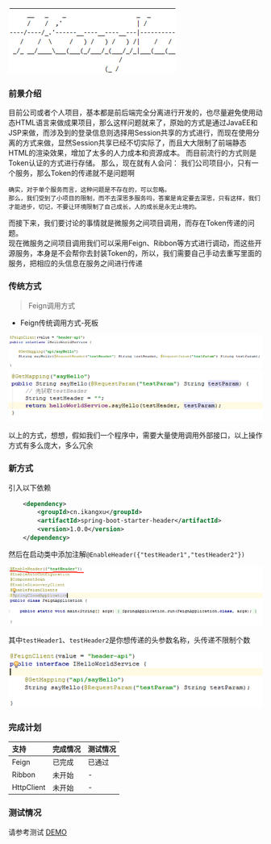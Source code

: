 ![Logo](./doc/logo.png)

### 前景介绍

目前公司或者个人项目，基本都是前后端完全分离进行开发的，也尽量避免使用动态HTML语言来做成果项目，那么这样问题就来了，原始的方式是通过JavaEE和JSP来做，而涉及到的登录信息则选择用Session共享的方式进行，而现在使用分离的方式来做，显然Session共享已经不切实际了，而且大大限制了前端静态HTML的渲染效果，增加了太多的人力成本和资源成本。
而目前流行的方式则是Token认证的方式进行存储。
那么，现在就有人会问：
    我们公司项目小，只有一个服务，那么Token的传递就不是问题啊
    
    确实，对于单个服务而言，这种问题是不存在的，可以忽略。
    那么，我们受到了小项目的限制，而不去深思多服务吗，答案是肯定要去深思，只有这样，我们才能进步，切记，不要让环境限制了自己成长，人的成长是永无止境的。
    
而接下来，我们要讨论的事情就是微服务之间项目调用，而存在Token传递的问题。    
现在微服务之间项目调用我们可以采用Feign、Ribbon等方式进行调动，而这些开源服务，本身是不会帮你去封装Token的，所以，我们需要自己手动去重写里面的服务，把相应的头信息在服务之间进行传递

### 传统方式

> Feign调用方式

- Feign传统调用方式-死板

![Feign传统调用方式-死板](./doc/img/img_01.png)
![Feign传统调用方式-死板](./doc/img/img_02.png)

以上的方式，想想，假如我们一个程序中，需要大量使用调用外部接口，以上操作方式有多么庞大，多么冗余


### 新方式

引入以下依赖

```xml
    <dependency>
        <groupId>cn.ikangxu</groupId>
        <artifactId>spring-boot-starter-header</artifactId>
        <version>1.0.0</version>
    </dependency>
```

然后在启动类中添加注解`@EnableHeader({"testHeader1","testHeader2"})`

![设置注解](./doc/img/img_04.png)

其中`testHeader1`、`testHeader2`是你想传递的头参数名称，头传递不限制个数

![简洁调用方式，无需担心传递参数的问题](./doc/img/img_03.png)

### 完成计划

| 支持 | 完成情况 | 测试情况 |
| :------| :------ | :------ |
| Feign | 已完成 | 已通过 |
| Ribbon | 未开始 | - |
| HttpClient | 未开始 | - |


### 测试情况

请参考测试 [DEMO](https://github.com/IKangXu/ikx-demo)